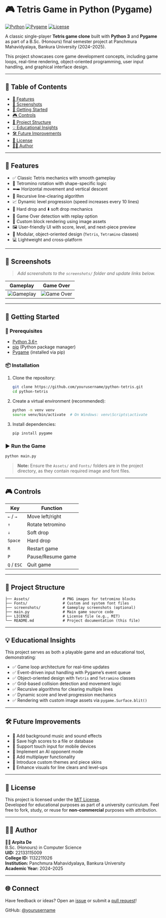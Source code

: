 # 🎮 Tetris Game in Python (Pygame)

[![Python](https://img.shields.io/badge/Python-3.6+-3776AB?logo=python)](https://www.python.org)
[![Pygame](https://img.shields.io/badge/Pygame-2.0+-00cc00)](https://www.pygame.org)
[![License](https://img.shields.io/badge/License-MIT-blue)](LICENSE)

A classic single-player **Tetris game clone** built with **Python 3** and **Pygame** as part of a B.Sc. (Honours) final semester project at Panchmura Mahavidyalaya, Bankura University (2024–2025).  

This project showcases core game development concepts, including game loops, real-time rendering, object-oriented programming, user input handling, and graphical interface design.

---

## 📌 Table of Contents

- [🧩 Features](#-features)
- [📸 Screenshots](#-screenshots)
- [🚀 Getting Started](#-getting-started)
- [🎮 Controls](#-controls)
- [📁 Project Structure](#-project-structure)
- [💡 Educational Insights](#-educational-insights)
- [🛠️ Future Improvements](#-future-improvements)
- [📜 License](#-license)
- [🙋‍♀️ Author](#-author)

---

## 🧩 Features

- ✅ Classic Tetris mechanics with smooth gameplay  
- 🔄 Tetromino rotation with shape-specific logic  
- ⬅️➡️ Horizontal movement and vertical descent  
- 🧠 Recursive line-clearing algorithm  
- 📈 Dynamic level progression (speed increases every 10 lines)  
- 🔽 Hard drop and ⬇️ soft drop mechanics  
- 🛑 Game Over detection with replay option  
- 🎨 Custom block rendering using image assets  
- 🖼️ User-friendly UI with score, level, and next-piece preview  
- 🧱 Modular, object-oriented design (`Tetris`, `Tetramino` classes)  
- 💻 Lightweight and cross-platform  

---

## 📸 Screenshots

> _Add screenshots to the `screenshots/` folder and update links below._

| Gameplay | Game Over |
|----------|-----------|
| ![Gameplay](screenshots/gameplay.png) | ![Game Over](screenshots/gameover.png) |

---

## 🚀 Getting Started

### 🔧 Prerequisites

- [Python 3.6+](https://www.python.org/downloads/)  
- [pip](https://pip.pypa.io/en/stable/installation/) (Python package manager)  
- [Pygame](https://www.pygame.org) (installed via pip)

### 📦 Installation

1. Clone the repository:
   ```bash
   git clone https://github.com/yourusername/python-tetris.git
   cd python-tetris
   ```

2. Create a virtual environment (recommended):
   ```bash
   python -m venv venv
   source venv/bin/activate  # On Windows: venv\Scripts\activate
   ```

3. Install dependencies:
   ```bash
   pip install pygame
   ```

### ▶️ Run the Game

```bash
python main.py
```

> **Note:** Ensure the `Assets/` and `Fonts/` folders are in the project directory, as they contain required image and font files.

---

## 🎮 Controls

| Key         | Function          |
|-------------|-------------------|
| `←` / `→`   | Move left/right   |
| `↑`         | Rotate tetromino  |
| `↓`         | Soft drop         |
| `Space`     | Hard drop         |
| `R`         | Restart game      |
| `P`         | Pause/Resume game |
| `Q` / `ESC` | Quit game         |

---

## 📁 Project Structure

```
├── Assets/               # PNG images for tetromino blocks
├── Fonts/                # Custom and system font files
├── screenshots/          # Gameplay screenshots (optional)
├── main.py               # Main game source code
├── LICENSE               # License file (e.g., MIT)
└── README.md             # Project documentation (this file)
```

---

## 💡 Educational Insights

This project serves as both a playable game and an educational tool, demonstrating:

- ✅ Game loop architecture for real-time updates  
- ✅ Event-driven input handling with Pygame’s event queue  
- ✅ Object-oriented design with `Tetris` and `Tetramino` classes  
- ✅ Grid-based collision detection and movement logic  
- ✅ Recursive algorithms for clearing multiple lines  
- ✅ Dynamic score and level progression mechanics  
- ✅ Rendering with custom image assets via `pygame.Surface.blit()`  

---

## 🛠️ Future Improvements

- 🎵 Add background music and sound effects  
- 📜 Save high scores to a file or database  
- 📱 Support touch input for mobile devices  
- 🧠 Implement an AI opponent mode  
- 👥 Add multiplayer functionality  
- 🌈 Introduce custom themes and piece skins  
- 🌟 Enhance visuals for line clears and level-ups  

---

## 📜 License

This project is licensed under the [MIT License](LICENSE).  
Developed for educational purposes as part of a university curriculum. Feel free to fork, study, or reuse for **non-commercial** purposes with attribution.

---

## 🙋‍♀️ Author

**👩‍🎓 Arpita De**  
B.Sc. (Honours) in Computer Science  
**UID:** 22133115009  
**College ID:** 1132211026  
**Institution:** Panchmura Mahavidyalaya, Bankura University  
**Academic Year:** 2024–2025  

---

## 🌐 Connect

Have feedback or ideas? Open an [issue](https://github.com/yourusername/python-tetris/issues) or submit a [pull request](https://github.com/yourusername/python-tetris/pulls)!  

GitHub: [@yourusername](https://github.com/yourusername)